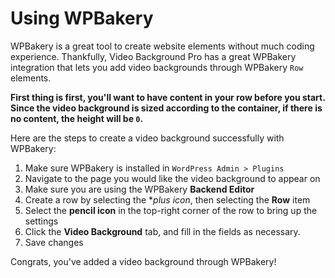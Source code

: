 # Using WPBakery

WPBakery is a great tool to create website elements without much coding experience. Thankfully, Video Background Pro has a great WPBakery integration that lets you add video backgrounds through WPBakery `Row` elements.

**First thing is first, you'll want to have content in your row before you start. Since the video background is sized according to the container, if there is no content, the height will be `0`.**

Here are the steps to create a video background successfully with WPBakery:

1. Make sure WPBakery is installed in `WordPress Admin > Plugins`
2. Navigate to the page you would like the video background to appear on
3. Make sure you are using the WPBakery **Backend Editor**
4. Create a row by selecting the **plus icon*, then selecting the **Row** item
5. Select the **pencil icon** in the top-right corner of the row to bring up the settings
6. Click the **Video Background** tab, and fill in the fields as necessary.
7. Save changes

Congrats, you've added a video background through WPBakery!